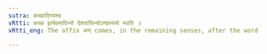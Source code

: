 ```yaml
---
sutra: कच्छादिभ्यश्च
vRtti: कच्छ इत्येवमादिभ्यो देशवाचिभ्योऽणप्रत्ययो भवति ॥
vRtti_eng: The affix अण् comes, in the remaining senses, after the words _kachchha_ &c denoting places.

---
```

